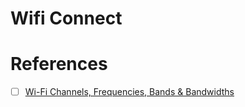 # Wifi Connect

# References

- [ ] [Wi-Fi Channels, Frequencies, Bands & Bandwidths](https://www.electronics-notes.com/articles/connectivity/wifi-ieee-802-11/channels-frequencies-bands-bandwidth.php)
